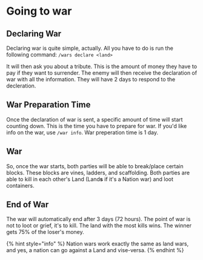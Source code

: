 # Going to war

## Declaring War

Declaring war is quite simple, actually. All you have to do is run the following command: `/wars declare <land>`

It will then ask you about a tribute. This is the amount of money they have to pay if they want to surrender. The enemy will then receive the declaration of war with all the information. They will have 2 days to respond to the decleration.

## War Preparation Time

Once the declaration of war is sent, a specific amount of time will start counting down. This is the time you have to prepare for war. If you'd like info on the war, use `/war info`. War preperation time is 1 day.

## War

So, once the war starts, both parties will be able to break/place certain blocks. These blocks are vines, ladders, and scaffolding. Both parties are able to kill in each other's Land (Land**s** if it's a Nation war) and loot containers.

## End of War

The war will automatically end after 3 days \(72 hours\). The point of war is not to loot or grief, it's to kill. The land with the most kills wins. The winner gets 75% of the loser's money.

{% hint style="info" %}
Nation wars work exactly the same as land wars, and yes, a nation can go against a Land and vise-versa.
{% endhint %}


